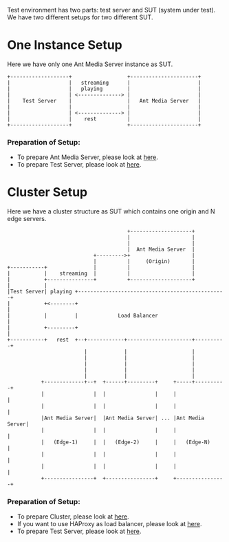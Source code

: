 Test environment has two parts: test server and SUT (system under test). We have two different setups for two different SUT. 
# One Instance Setup
Here we have only one Ant Media Server instance as SUT.
```
+-------------------+                  +----------------------+
|                   |   streaming      |                      |
|                   |   playing        |                      |
|                   | <--------------> |                      |
|    Test Server    |                  |   Ant Media Server   |
|                   |                  |                      |
|                   | <--------------> |                      |
|                   |    rest          |                      |
+-------------------+                  +----------------------+
```
### Preparation of Setup:
* To prepare Ant Media Server, please look at [here](https://github.com/ant-media/Ant-Media-Server/wiki/Getting-Started).
* To prepare Test Server, please look at [here](https://github.com/ant-media/Ant-Media-Server/wiki/Preparation-of-Test-Server).

# Cluster Setup
Here we have a cluster structure as SUT which contains one origin and N edge servers.
```
                                       +--------------------+
                                       |                    |
                                       |                    |
                                       |  Ant Media Server  |
                            +--------->+                    |
                            |          |     (Origin)       |
+-----------+               |          |                    |
|           |    streaming  |          |                    |
|           +---------------+          +--------------------+
|           |
|Test Server| playing +------------------------------------------------+
|           +<--------+                                                |
|           |         |             Load Balancer                      |
|           +---------+                                                |
+-----------+   rest  +--+------------+---------------------+----------+
                         |            |                     |
                         |            |                     |
                         |            |                     |
                         |            |                     |
                         |            |                     |
           +-------------+--+  +------+---------+     +-----+----------+
           |                |  |                |     |                |
           |                |  |                |     |                |
           |Ant Media Server|  |Ant Media Server| ... |Ant Media Server|
           |                |  |                |     |                |
           |   (Edge-1)     |  |   (Edge-2)     |     |   (Edge-N)     |
           |                |  |                |     |                |
           |                |  |                |     |                |
           +----------------+  +----------------+     +----------------+

```
### Preparation of Setup:
* To prepare Cluster, please look at [here](https://github.com/ant-media/Ant-Media-Server/wiki/DB-Based-Clustering-(available-for-v1.5.1-and-later)-and-Autoscaling).
* If you want to use HAProxy as load balancer, please look at [here](https://github.com/ant-media/Ant-Media-Server/wiki/Load-Balancer-with-HAProxy-SSL-Termination).
* To prepare Test Server, please look at [here](https://github.com/ant-media/Ant-Media-Server/wiki/Preparation-of-Test-Server).